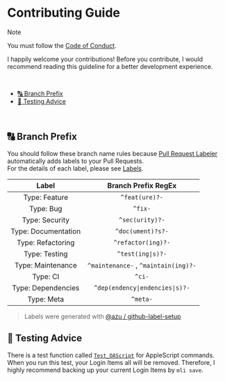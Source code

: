 # Contributing Guide<!-- omit in toc -->

> [!NOTE]
> You must follow the [Code of Conduct](./CODE_OF_CONDUCT.md).

I happily welcome your contributions!
Before you contribute,
I would recommend reading this guideline for a better development experience.

<br />

- [🔠 Branch Prefix](#-branch-prefix)
- [🧪 Testing Advice](#-testing-advice)

<br />

## 🔠 Branch Prefix

You should follow these branch name rules
because [Pull Request Labeler] automatically adds labels to your Pull Requests.
<br />
For the details of each label, please see [Labels](https://github.com/5ouma/mli/labels).

[Pull Request Labeler]: https://github.com/actions/labeler

|        Label        |         Branch Prefix RegEx          |
| :-----------------: | :----------------------------------: |
|    Type: Feature    |            `^feat(ure)?-`            |
|      Type: Bug      |               `^fix-`                |
|   Type: Security    |           `^sec(urity)?-`            |
| Type: Documentation |          `^doc(ument)?s?-`           |
|  Type: Refactoring  |          `^refactor(ing)?-`          |
|    Type: Testing    |          `^test(ing\|s)?-`           |
|  Type: Maintenance  | `^maintenance-` , `^maintain(ing)?-` |
|      Type: CI       |                `^ci-`                |
| Type: Dependencies  |   `^dep(endency\|endencies\|s)?-`    |
|     Type: Meta      |               `^meta-`               |

> Labels were generated with [@azu / github-label-setup](https://github.com/azu/github-label-setup)

## 🧪 Testing Advice

There is a test function called [`Test_OAScript`](../lib/oascript_test.go)
for AppleScript commands.<br />
When you run this test, your Login Items all will be removed.
Therefore, I highly recommend backing up your current Login Items by `mli save`.
